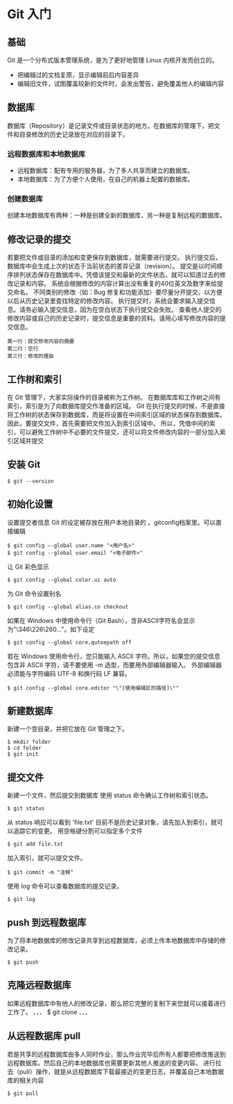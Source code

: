 # Git 入门
## 基础
Git 是一个分布式版本管理系统，是为了更好地管理 Linux 内核开发而创立的。
* 把编辑过的文档复原，显示编辑前后内容差异
* 编辑旧文件，试图覆盖较新的文件时，会发出警告，避免覆盖他人的编辑内容

## 数据库
数据库（Repository）是记录文件或目录状态的地方。在数据库的管理下，把文件和目录修改的历史记录放在对应的目录下。

### 远程数据库和本地数据库
* 远程数据库：配有专用的服务器，为了多人共享而建立的数据库。
* 本地数据库：为了方便个人使用，在自己的机器上配置的数据库。

### 创建数据库
创建本地数据库有两种：一种是创建全新的数据库，另一种是复制远程的数据库。

## 修改记录的提交
若要把文件或目录的添加和变更保存到数据库，就需要进行提交。
执行提交后，数据库中会生成上次的状态于当前状态的差异记录（revision）。
提交是以时间顺序排列状态保存在数据库中。凭借该提交和最新的文件状态，就可以知道过去的修改记录和内容。
系统会根据修改的内容计算出没有重复的40位英文及数字来给提交命名。
不同类别的修改（如：Bug 修复和功能添加）要尽量分开提交，以方便以后从历史记录里查找特定的修改内容。
执行提交时，系统会要求输入提交信息。请务必输入提交信息，因为在空白状态下执行提交会失败。
查看他人提交的修改内容或自己的历史记录时，提交信息是重要的资料。请用心填写修改内容的提交信息。

```
第一行：提交修改内容的摘要
第二行：空行
第三行：修改的理由
```

## 工作树和索引
在 Git 管理下，大家实际操作的目录被称为工作树。
在数据库库和工作树之间有索引，索引是为了向数据库提交作准备的区域。
Git 在执行提交的时候，不是直接将工作树的状态保存到数据库，而是将设置在中间索引区域的状态保存到数据库。因此，要提交文件，首先需要把文件加入到索引区域中。
所以，凭借中间的索引，可以避免工作树中不必要的文件提交，还可以将文件修改内容的一部分加入索引区域并提交

## 安装 Git

```
$ git --version
```

## 初始化设置
设置提交者信息
Git 的设定被存放在用户本地目录的 。gitconfig档案里。可以直接编辑
```
$ git config —-global user.name "<用户名>"
$ git config --global user.email "<电子邮件>"
```
让 Git 彩色显示
```
$ git config --global color.ui auto
```
为 Git 命令设置别名
```
$ git config --global alias.co checkout
```
如果在 Windows 中使用命令行（Git Bash），含非ASCII字符名会显示为"\346\226\260..."。如下设定
```
$ git config --global core.qutoepath off
```
若在 Windows 使用命令行，您只能输入 ASCII 字符。所以，如果您的提交信息包含非 ASCII 字符，请不要使用 -m 选型，而要用外部编辑器输入。
外部编辑器必须能与字符编码 UTF-8 和换行码 LF 兼容。
```
$ git config --global core.editor "\"[使用编辑区的路径]\""
```

## 新建数据库
新建一个空目录，并把它放在 Git 管理之下。
```
$ mkdir folder
$ cd folder
$ git init
```

## 提交文件
新建一个文件，然后提交到数据库
使用 status 命令确认工作树和索引状态。
```
$ git status
```
从 status 响应可以看到 'file.txt' 目前不是历史记录对象，请先加入到索引，就可以追踪它的变更。
用空格键分割可以指定多个文件
```
$ git add file.txt
```
加入索引，就可以提交文件。
```
$ git commit -m "注释"
```
使用 log 命令可以查看数据库的提交记录。
```
$ git log
```

## push 到远程数据库
为了将本地数据库的修改记录共享到远程数据库，必须上传本地数据库中存储的修改记录。
```
$ git push
```

## 克隆远程数据库
如果远程数据库中有他人的修改记录，那么把它完整的复制下来您就可以接着进行工作了。
、、、
$ git clone
、、、

## 从远程数据库 pull
若是共享的远程数据库由多人同时作业，那么作业完毕后所有人都要把修改推送到远程数据库。然后自己的本地数据库也需要更新其他人推送的变更内容。
进行拉去（pull）操作，就是从远程数据库下载最接近的变更日志，并覆盖自己本地数据库的相关内容
```
$ git pull
```